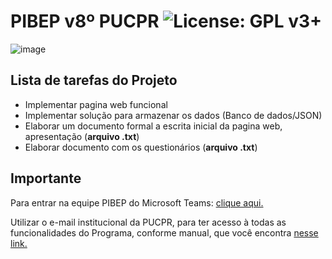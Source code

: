 # PIBEP v8º PUCPR ![License: GPL v3+](https://img.shields.io/badge/License-GPL%20v3%2B-blue.svg)
![image](https://github.com/thoggs/pibepv8-project/blob/master/git/img/readme.png)

## Lista de tarefas do Projeto
- Implementar pagina web funcional
- Implementar solução para armazenar os dados (Banco de dados/JSON)
- Elaborar um documento formal a escrita inicial da pagina web, apresentação (**arquivo .txt**) 
- Elaborar documento com os questionários (**arquivo .txt**)

## Importante
Para entrar na equipe PIBEP do Microsoft Teams: [clique aqui.](https://teams.microsoft.com/dl/launcher/launcher.html?url=%2f_%23%2fl%2fteam%2f19%3ae73fdaf43b0b4f8297ae56a1962b8bf4%40thread.tacv2%2fconversations%3fgroupId%3daa10969a-6375-4782-891b-13f432760135%26tenantId%3d8a1ef6c3-8324-4103-bf4a-1328c5dc3653&type=team&deeplinkId=23e753d3-ba59-4cff-9e89-a6e02936160a&directDl=true&msLaunch=true&enableMobilePage=true&suppressPrompt=true)

Utilizar o e-mail institucional da PUCPR, para ter acesso à todas as funcionalidades do Programa, conforme manual, que você encontra [nesse link.](http://hotmilk.pucpr.br/wp-content/uploads/2020/05/TEAMs-para-Estudantes_como-acessar-1.pdf)
